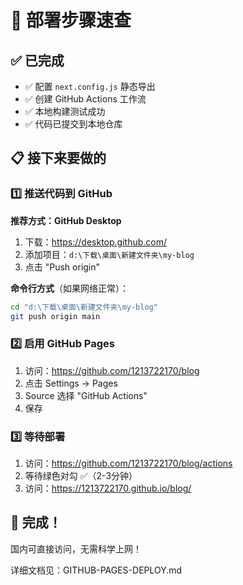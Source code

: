 # 🚀 部署步骤速查

## ✅ 已完成
- ✅ 配置 `next.config.js` 静态导出
- ✅ 创建 GitHub Actions 工作流
- ✅ 本地构建测试成功
- ✅ 代码已提交到本地仓库

## 📋 接下来要做的

### 1️⃣ 推送代码到 GitHub

**推荐方式：GitHub Desktop**
1. 下载：https://desktop.github.com/
2. 添加项目：`d:\下载\桌面\新建文件夹\my-blog`
3. 点击 "Push origin"

**命令行方式**（如果网络正常）：
```bash
cd "d:\下载\桌面\新建文件夹\my-blog"
git push origin main
```

### 2️⃣ 启用 GitHub Pages

1. 访问：https://github.com/1213722170/blog
2. 点击 Settings → Pages
3. Source 选择 "GitHub Actions"
4. 保存

### 3️⃣ 等待部署

1. 访问：https://github.com/1213722170/blog/actions
2. 等待绿色对勾 ✅（2-3分钟）
3. 访问：https://1213722170.github.io/blog/

## 🎉 完成！

国内可直接访问，无需科学上网！

详细文档见：GITHUB-PAGES-DEPLOY.md
